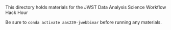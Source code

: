 This directory holds materials for the JWST Data Analysis Science Workflow Hack Hour

Be sure to ``conda activate aas239-jwebbinar`` before running any materials.